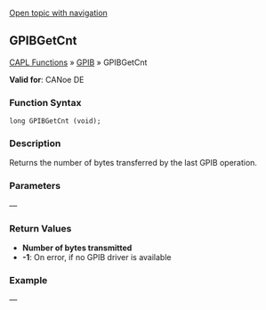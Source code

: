 [Open topic with navigation](../../../../../CANoeDEFamily.htm#Topics/CAPLFunctions/GPIB/Functions/CAPLfunctionGPIBGetCnt.md)

## GPIBGetCnt

[CAPL Functions](../../CAPLfunctions.md) » [GPIB](../CAPLfunctionsGPIBOverview.md) » GPIBGetCnt

**Valid for**: CANoe DE

### Function Syntax

```plaintext
long GPIBGetCnt (void);
```

### Description

Returns the number of bytes transferred by the last GPIB operation.

### Parameters

—

### Return Values

- **Number of bytes transmitted**
- **-1**: On error, if no GPIB driver is available

### Example

—
